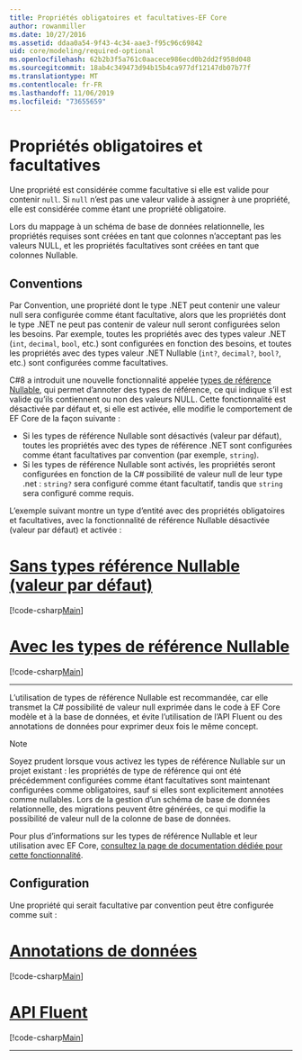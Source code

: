 ```yaml
---
title: Propriétés obligatoires et facultatives-EF Core
author: rowanmiller
ms.date: 10/27/2016
ms.assetid: ddaa0a54-9f43-4c34-aae3-f95c96c69842
uid: core/modeling/required-optional
ms.openlocfilehash: 62b2b3f5a761c0aacece986ecd0b2dd2f958d048
ms.sourcegitcommit: 18ab4c349473d94b15b4ca977df12147db07b77f
ms.translationtype: MT
ms.contentlocale: fr-FR
ms.lasthandoff: 11/06/2019
ms.locfileid: "73655659"
---
```

# <a name="required-and-optional-properties"></a>Propriétés obligatoires et facultatives

Une propriété est considérée comme facultative si elle est valide pour contenir `null`. Si `null` n’est pas une valeur valide à assigner à une propriété, elle est considérée comme étant une propriété obligatoire.

Lors du mappage à un schéma de base de données relationnelle, les propriétés requises sont créées en tant que colonnes n’acceptant pas les valeurs NULL, et les propriétés facultatives sont créées en tant que colonnes Nullable.

## <a name="conventions"></a>Conventions

Par Convention, une propriété dont le type .NET peut contenir une valeur null sera configurée comme étant facultative, alors que les propriétés dont le type .NET ne peut pas contenir de valeur null seront configurées selon les besoins. Par exemple, toutes les propriétés avec des types valeur .NET (`int`, `decimal`, `bool`, etc.) sont configurées en fonction des besoins, et toutes les propriétés avec des types valeur .NET Nullable (`int?`, `decimal?`, `bool?`, etc.) sont configurées comme facultatives.

C#8 a introduit une nouvelle fonctionnalité appelée [types de référence Nullable](/dotnet/csharp/tutorials/nullable-reference-types), qui permet d’annoter des types de référence, ce qui indique s’il est valide qu’ils contiennent ou non des valeurs NULL. Cette fonctionnalité est désactivée par défaut et, si elle est activée, elle modifie le comportement de EF Core de la façon suivante :

* Si les types de référence Nullable sont désactivés (valeur par défaut), toutes les propriétés avec des types de référence .NET sont configurées comme étant facultatives par convention (par exemple, `string`).
* Si les types de référence Nullable sont activés, les propriétés seront configurées en fonction de la C# possibilité de valeur null de leur type .net : `string?` sera configuré comme étant facultatif, tandis que `string` sera configuré comme requis.

L’exemple suivant montre un type d’entité avec des propriétés obligatoires et facultatives, avec la fonctionnalité de référence Nullable désactivée (valeur par défaut) et activée :

# <a name="without-nullable-reference-types-defaulttabwithout-nrt"></a>[Sans types référence Nullable (valeur par défaut)](#tab/without-nrt)

[!code-csharp[Main](../../../samples/core/Miscellaneous/NullableReferenceTypes/CustomerWithoutNullableReferenceTypes.cs?name=Customer&highlight=4-8)]

# <a name="with-nullable-reference-typestabwith-nrt"></a>[Avec les types de référence Nullable](#tab/with-nrt)

[!code-csharp[Main](../../../samples/core/Miscellaneous/NullableReferenceTypes/Customer.cs?name=Customer&highlight=4-6)]

***

L’utilisation de types de référence Nullable est recommandée, car elle transmet la C# possibilité de valeur null exprimée dans le code à EF Core modèle et à la base de données, et évite l’utilisation de l’API Fluent ou des annotations de données pour exprimer deux fois le même concept.

> [!NOTE]
> Soyez prudent lorsque vous activez les types de référence Nullable sur un projet existant : les propriétés de type de référence qui ont été précédemment configurées comme étant facultatives sont maintenant configurées comme obligatoires, sauf si elles sont explicitement annotées comme nullables. Lors de la gestion d’un schéma de base de données relationnelle, des migrations peuvent être générées, ce qui modifie la possibilité de valeur null de la colonne de base de données.

Pour plus d’informations sur les types de référence Nullable et leur utilisation avec EF Core, [consultez la page de documentation dédiée pour cette fonctionnalité](xref:core/miscellaneous/nullable-reference-types).

## <a name="configuration"></a>Configuration

Une propriété qui serait facultative par convention peut être configurée comme suit :

# <a name="data-annotationstabdata-annotations"></a>[Annotations de données](#tab/data-annotations)

[!code-csharp[Main](../../../samples/core/Modeling/DataAnnotations/Required.cs?highlight=14)]

# <a name="fluent-apitabfluent-api"></a>[API Fluent](#tab/fluent-api)

[!code-csharp[Main](../../../samples/core/Modeling/FluentAPI/Required.cs?highlight=11-13)]

***
